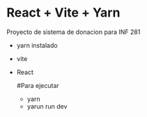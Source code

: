 # React + Vite + Yarn 

Proyecto de sistema de donacion para INF 281
- yarn instalado
- vite
- React

  #Para ejecutar
  - yarn
  - yarun run dev


